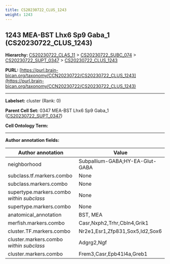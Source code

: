 ```yaml
---
title: CS20230722_CLUS_1243
weight: 1243
---
```

## 1243 MEA-BST Lhx6 Sp9 Gaba_1 (CS20230722_CLUS_1243)
<b>Hierarchy: </b>
[CS20230722_CLAS_11](../CS20230722_CLAS_11) >
[CS20230722_SUBC_074](../CS20230722_SUBC_074) >
[CS20230722_SUPT_0347](../CS20230722_SUPT_0347) >
[CS20230722_CLUS_1243](../CS20230722_CLUS_1243)

**PURL:** [https://purl.brain-bican.org/taxonomy/CCN20230722/CS20230722_CLUS_1243](https://purl.brain-bican.org/taxonomy/CCN20230722/CS20230722_CLUS_1243)

---


**Labelset:** cluster (Rank: 0)

**Parent Cell Set:** 0347 MEA-BST Lhx6 Sp9 Gaba_1 ([CS20230722_SUPT_0347](../CS20230722_SUPT_0347))



**Cell Ontology Term:** 

[MARKER GENES.]: #


---

[TRANSFERRED ANNOTATIONS.]: #


[AUTHOR ANNOTATION FIELDS.]: #


**Author annotation fields:**

| Author annotation | Value |
|-------------------|-------|
|neighborhood|Subpallium-GABA;HY-EA-Glut-GABA|
|subclass.tf.markers.combo|None|
|subclass.markers.combo|None|
|supertype.markers.combo _within subclass_|None|
|supertype.markers.combo|None|
|anatomical_annotation|BST, MEA|
|merfish.markers.combo|Casr,Nxph2,Trhr,Cbln4,Grik1|
|cluster.TF.markers.combo|Nr2e1,Esr1,Zfp831,Sox5,Id2,Sox6|
|cluster.markers.combo _within subclass_|Adgrg2,Ngf|
|cluster.markers.combo|Frem3,Casr,Epb41l4a,Greb1|
